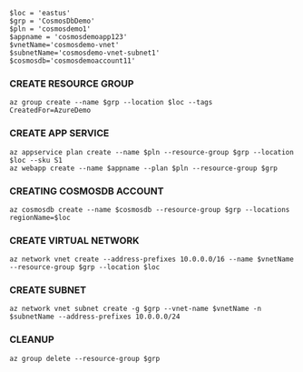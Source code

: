 ```
$loc = 'eastus'
$grp = 'CosmosDbDemo'
$pln = 'cosmosdemo1'
$appname = 'cosmosdemoapp123'
$vnetName='cosmosdemo-vnet'
$subnetName='cosmosdemo-vnet-subnet1'
$cosmosdb='cosmosdemoaccount11'
```

### CREATE RESOURCE GROUP
```
az group create --name $grp --location $loc --tags CreatedFor=AzureDemo
```

### CREATE APP SERVICE
```
az appservice plan create --name $pln --resource-group $grp --location $loc --sku S1
az webapp create --name $appname --plan $pln --resource-group $grp
```

### CREATING COSMOSDB ACCOUNT
```
az cosmosdb create --name $cosmosdb --resource-group $grp --locations regionName=$loc
```

### CREATE VIRTUAL NETWORK
```
az network vnet create --address-prefixes 10.0.0.0/16 --name $vnetName --resource-group $grp --location $loc
```

### CREATE SUBNET
```
az network vnet subnet create -g $grp --vnet-name $vnetName -n $subnetName --address-prefixes 10.0.0.0/24
```


### CLEANUP
```
az group delete --resource-group $grp
```
